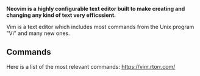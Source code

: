 **Neovim is a highly configurable text editor built to make creating and changing any kind of text very efficssient.**

Vim is a text editor which includes most commands from the Unix program "Vi" and many new ones.



## Commands


Here is a list of the most relevant commands: https://vim.rtorr.com/



